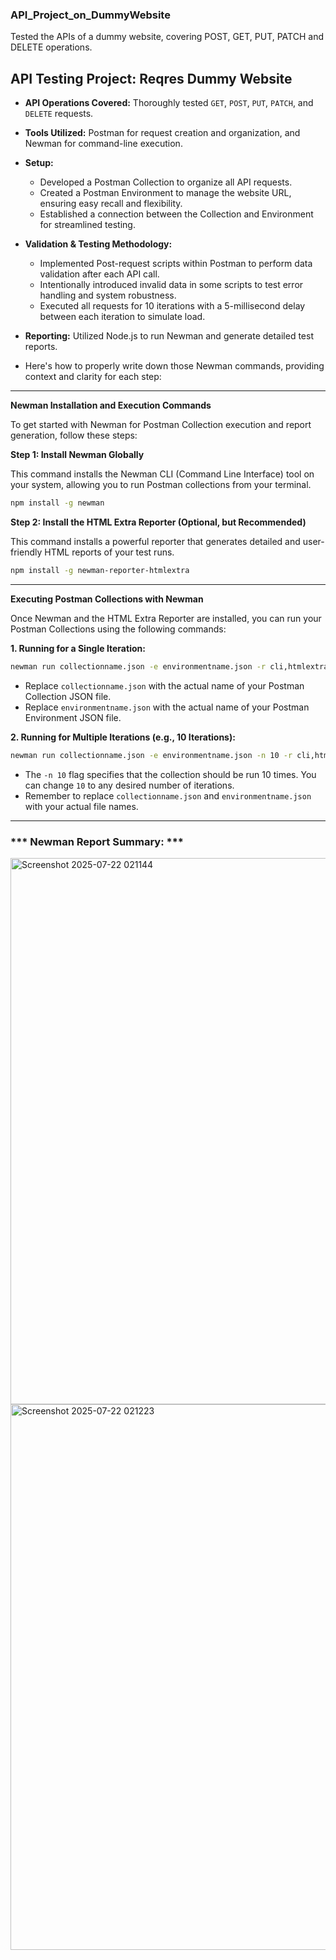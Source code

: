 ### **API_Project_on_DummyWebsite**
Tested the APIs of a dummy website, covering POST, GET, PUT, PATCH and DELETE operations.





## **API Testing Project: Reqres Dummy Website**

* **API Operations Covered:** Thoroughly tested `GET`, `POST`, `PUT`, `PATCH`, and `DELETE` requests.
* **Tools Utilized:** Postman for request creation and organization, and Newman for command-line execution.
* **Setup:**
    * Developed a Postman Collection to organize all API requests.
    * Created a Postman Environment to manage the website URL, ensuring easy recall and flexibility.
    * Established a connection between the Collection and Environment for streamlined testing.
* **Validation & Testing Methodology:**
    * Implemented Post-request scripts within Postman to perform data validation after each API call.
    * Intentionally introduced invalid data in some scripts to test error handling and system robustness.
    * Executed all requests for 10 iterations with a 5-millisecond delay between each iteration to simulate load.
* **Reporting:** Utilized Node.js to run Newman and generate detailed test reports.

* Here's how to properly write down those Newman commands, providing context and clarity for each step:

-----

**Newman Installation and Execution Commands**

To get started with Newman for Postman Collection execution and report generation, follow these steps:

**Step 1: Install Newman Globally** 

This command installs the Newman CLI (Command Line Interface) tool on your system, allowing you to run Postman collections from your terminal.

```bash
npm install -g newman
```

**Step 2: Install the HTML Extra Reporter (Optional, but Recommended)**

This command installs a powerful reporter that generates detailed and user-friendly HTML reports of your test runs.

```bash
npm install -g newman-reporter-htmlextra
```

-----

**Executing Postman Collections with Newman**

Once Newman and the HTML Extra Reporter are installed, you can run your Postman Collections using the following commands:

**1. Running for a Single Iteration:** 

```bash
newman run collectionname.json -e environmentname.json -r cli,htmlextra
```

  * Replace `collectionname.json` with the actual name of your Postman Collection JSON file.
  * Replace `environmentname.json` with the actual name of your Postman Environment JSON file.

**2. Running for Multiple Iterations (e.g., 10 Iterations):**

```bash
newman run collectionname.json -e environmentname.json -n 10 -r cli,htmlextra
```

  * The `-n 10` flag specifies that the collection should be run 10 times. You can change `10` to any desired number of iterations.
  * Remember to replace `collectionname.json` and `environmentname.json` with your actual file names.

-----
### *** Newman Report Summary: ***
<img width="1824" height="874" alt="Screenshot 2025-07-22 021144" src="https://github.com/user-attachments/assets/7e31f80c-5b88-49ba-bf19-5859fe72943b" />
<img width="1783" height="873" alt="Screenshot 2025-07-22 021223" src="https://github.com/user-attachments/assets/ace5981a-bd89-4125-a612-fe0c78b67811" />


